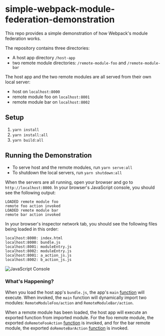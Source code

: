 # simple-webpack-module-federation-demonstration

This repo provides a simple demonstration of how Webpack's module federation works.

The repository contains three directories:

- A host app directory `/host-app`
- two remote module directories: `/remote-module-foo` and `/remote-module-bar`

The host app and the two remote modules are all served from their own local server:

- host on `localhost:8000`
- remote module foo on `localhost:8001`
- remote module bar on `localhost:8002`


## Setup

1. `yarn install`
2. `yarn install:all`
3. `yarn build:all`


## Running the Demonstration

- To serve host and the remote modules, run `yarn serve:all`
- To shutdown the local servers, run `yarn shutdown:all`

When the servers are all running, open your browser and go to `http://localhost:8000`. In your browser's JavaScript console, you should see the following output:

```
LOADED remote module foo
remote foo action invoked
LOADED remote module bar
remote bar action invoked
```

In your browser's inspector network tab, you should see the following files being loaded in this order:

```
localhost:8000: index.html
localhost:8000: bundle.js
localhost:8001: moduleEntry.js
localhost:8002: moduleEntry.js	
localhost:8001: a_action_js.js
localhost:8002: b_action_js.js
```

![JavaScript Console](./assets/images/console-output.jpg)

### What's Happening?

When you load the host app's `bundle.js`, the app's `main` [function](https://github.com/mlcohen/simple-webpack-module-federation-demonstration/blob/main/host-app/src/main.js) will execute. When invoked, the `main` function will dynamically import two modules: `RemoteModuleFoo/action` and `RemoteModuleBar/action`. 

When a remote module has been loaded, the host app will execute an exported function from imported module. For the foo remote module, the exported `doRemoteFooAction` [function](https://github.com/mlcohen/simple-webpack-module-federation-demonstration/blob/main/remote-module-foo/src/a/action.js) is invoked, and for the bar remote module, the exported `doRemoteBarAction` [function](https://github.com/mlcohen/simple-webpack-module-federation-demonstration/blob/main/remote-module-bar/src/b/action.js) is invoked.